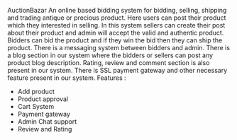 AuctionBazar
An online based bidding system for bidding, selling, shipping and trading antique or precious product. Here users can post their product which they interested in selling.
In this system sellers can create their post about their product and admin will accept the valid and authentic product. Bidders can bid the product and if they win the bid then they can ship the product. There is a messaging system between bidders and admin. There is a blog section in our system where the bidders or sellers can post any product blog description. Rating, review and comment section is also present in our system. There is SSL payment gateway and other necessary feature present in our system.
Features :
- Add product
- Product approval
- Cart System
- Payment gateway
- Admin Chat support
- Review and Rating
